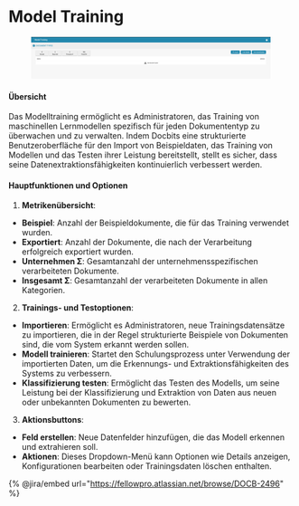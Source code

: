 # Model Training

<figure><img src="../../../../.gitbook/assets/Bildschirmfoto%202024-05-08%20um%2009.07.01.png" alt=""><figcaption></figcaption></figure>

#### Übersicht

Das Modelltraining ermöglicht es Administratoren, das Training von maschinellen Lernmodellen spezifisch für jeden Dokumententyp zu überwachen und zu verwalten. Indem Docbits eine strukturierte Benutzeroberfläche für den Import von Beispieldaten, das Training von Modellen und das Testen ihrer Leistung bereitstellt, stellt es sicher, dass seine Datenextraktionsfähigkeiten kontinuierlich verbessert werden.

#### Hauptfunktionen und Optionen

1. **Metrikenübersicht**:

* **Beispiel**: Anzahl der Beispieldokumente, die für das Training verwendet wurden.
* **Exportiert**: Anzahl der Dokumente, die nach der Verarbeitung erfolgreich exportiert wurden.
* **Unternehmen Σ**: Gesamtanzahl der unternehmensspezifischen verarbeiteten Dokumente.
* **Insgesamt Σ**: Gesamtanzahl der verarbeiteten Dokumente in allen Kategorien.

2. **Trainings- und Testoptionen**:

* **Importieren**: Ermöglicht es Administratoren, neue Trainingsdatensätze zu importieren, die in der Regel strukturierte Beispiele von Dokumenten sind, die vom System erkannt werden sollen.
* **Modell trainieren**: Startet den Schulungsprozess unter Verwendung der importierten Daten, um die Erkennungs- und Extraktionsfähigkeiten des Systems zu verbessern.
* **Klassifizierung testen**: Ermöglicht das Testen des Modells, um seine Leistung bei der Klassifizierung und Extraktion von Daten aus neuen oder unbekannten Dokumenten zu bewerten.

3. **Aktionsbuttons**:

* **Feld erstellen**: Neue Datenfelder hinzufügen, die das Modell erkennen und extrahieren soll.
* **Aktionen**: Dieses Dropdown-Menü kann Optionen wie Details anzeigen, Konfigurationen bearbeiten oder Trainingsdaten löschen enthalten.

{% @jira/embed url="https://fellowpro.atlassian.net/browse/DOCB-2496" %}

